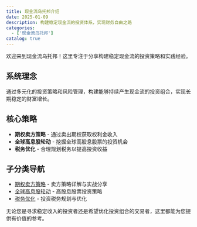 ```yaml
---
title: 现金流乌托邦介绍
date: 2025-01-09
description: 构建稳定现金流的投资体系，实现财务自由之路
categories:
  - ['现金流乌托邦']
catalog: true
---
```


欢迎来到现金流乌托邦！这里专注于分享构建稳定现金流的投资策略和实践经验。

## 系统理念

通过多元化的投资策略和风险管理，构建能够持续产生现金流的投资组合，实现长期稳定的财富增长。

## 核心策略

- **期权卖方策略** - 通过卖出期权获取权利金收入
- **全球高息股轮动** - 挖掘全球高股息股票的投资机会
- **税务优化** - 合理规划税务以提高投资收益

## 子分类导航

- [期权卖方策略](/categories/cashflow-utopia/option-selling/) - 卖方策略详解与实战分享
- [全球高息股轮动](/categories/cashflow-utopia/drip/) - 高股息股票投资策略
- [税务优化](/categories/cashflow-utopia/tax/) - 投资税务规划与优化

无论您是寻求稳定收入的投资者还是希望优化投资组合的交易者，这里都能为您提供有价值的参考。
